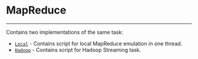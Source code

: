 # MapReduce
---
Contains two implementations of the same task:

- [`Local`](https://bitbucket.org/coherentprojects/coherent-training-dmitry-skrobat/src/master/movies-mr/local/) - Contains script for local MapReduce emulation in one thread.
- [`Hadoop`](https://bitbucket.org/coherentprojects/coherent-training-dmitry-skrobat/src/master/movies-mr/hadoop/) - Contains script for Hadoop Streaming task.